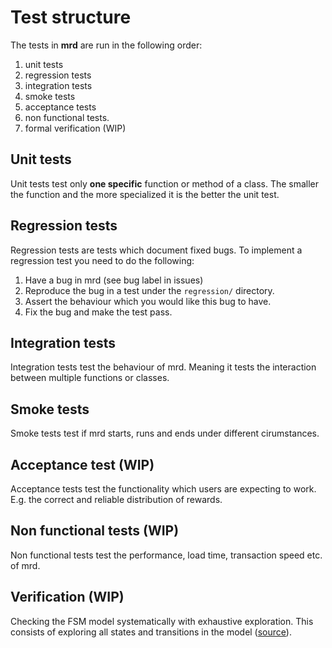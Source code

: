 # Test structure

The tests in **mrd** are run in the following order:
1. unit tests
2. regression tests
3. integration tests
4. smoke tests
5. acceptance tests
6. non functional tests.
7. formal verification (WIP)

## Unit tests
Unit tests test only **one specific** function or method of a class. 
The smaller the function and the more specialized it is the better the unit test.

## Regression tests
Regression tests are tests which document fixed bugs.
To implement a regression test you need to do the following:
1. Have a bug in mrd (see bug label in issues)
2. Reproduce the bug in a test under the `regression/` directory.
3. Assert the behaviour which you would like this bug to have.
4. Fix the bug and make the test pass.

## Integration tests
Integration tests test the behaviour of mrd. Meaning it tests the interaction between multiple functions or classes.

## Smoke tests
Smoke tests test if mrd starts, runs and ends under different cirumstances.

## Acceptance test (WIP)
Acceptance tests test the functionality which users are expecting to work. 
E.g. the correct and reliable distribution of rewards.

## Non functional tests (WIP)
Non functional tests test the performance, load time, transaction speed etc. of mrd.

## Verification (WIP)
Checking the FSM model systematically with exhaustive exploration. 
This consists of exploring all states and transitions in the model ([source](https://en.wikipedia.org/wiki/Formal_verification)).